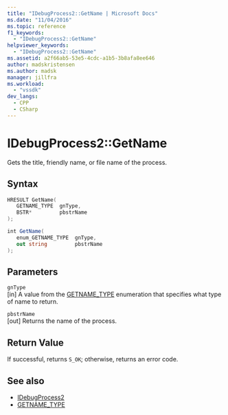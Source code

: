 ```yaml
---
title: "IDebugProcess2::GetName | Microsoft Docs"
ms.date: "11/04/2016"
ms.topic: reference
f1_keywords:
  - "IDebugProcess2::GetName"
helpviewer_keywords:
  - "IDebugProcess2::GetName"
ms.assetid: a2f66ab5-53e5-4cdc-a1b5-3b8afa8ee646
author: madskristensen
ms.author: madsk
manager: jillfra
ms.workload:
  - "vssdk"
dev_langs:
  - CPP
  - CSharp
---
```

# IDebugProcess2::GetName
Gets the title, friendly name, or file name of the process.

## Syntax

```cpp
HRESULT GetName( 
   GETNAME_TYPE  gnType,
   BSTR*         pbstrName
);
```

```csharp
int GetName( 
   enum_GETNAME_TYPE  gnType,
   out string         pbstrName
);
```

## Parameters
`gnType`\
[in] A value from the [GETNAME_TYPE](../../../extensibility/debugger/reference/getname-type.md) enumeration that specifies what type of name to return.

`pbstrName`\
[out] Returns the name of the process.

## Return Value
 If successful, returns `S_OK`; otherwise, returns an error code.

## See also
- [IDebugProcess2](../../../extensibility/debugger/reference/idebugprocess2.md)
- [GETNAME_TYPE](../../../extensibility/debugger/reference/getname-type.md)